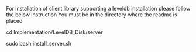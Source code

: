 For installation of client library supporting a leveldb installation please follow the below instruction
You must be in the directory where the readme is placed

cd Implementation/LevelDB_Disk/server

sudo bash install_server.sh
